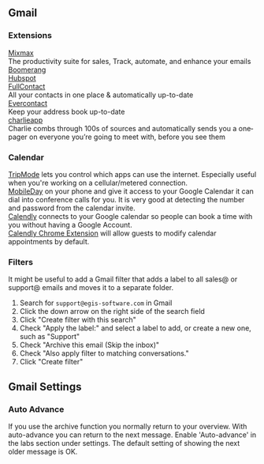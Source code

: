 ## Gmail

### Extensions


[Mixmax](https://mixmax.com/)  
The productivity suite for sales, Track, automate, and enhance your emails  
[Boomerang](http://www.boomeranggmail.com/)  
[Hubspot](https://chrome.google.com/webstore/detail/hubspot-sales/oiiaigjnkhngdbnoookogelabohpglmd?hl=en)  
[FullContact](fullcontact.com)  
All your contacts in one place & automatically up-to-date  
[Evercontact](http://www.evercontact.com/index.html)  
Keep your address book up-to-date  
[charlieapp](https://charlieapp.com/)  
Charlie combs through 100s of sources and automatically sends you a one‐pager on everyone you’re going to meet with, before you see them  



### Calendar

[TripMode](https://www.tripmode.ch/) lets you control which apps can use the internet. Especially useful when you're working on a cellular/metered connection.  
[MobileDay](https://mobileday.com/) on your phone and give it access to your Google Calendar it can dial into conference calls for you. It is very good at detecting the number and password from the calendar invite.  
[Calendly](https://calendly.com/) connects to your Google calendar so people can book a time with you without having a Google Account.  
[Calendly Chrome Extension](https://chrome.google.com/webstore/detail/google-calendar-guests-mo/hjhicmeghjagaicbkmhmbbnibhbkcfdb?hl=en)   will allow guests to modify calendar appointments by default.

### Filters

It might be useful to add a Gmail filter that adds a label to all sales@ or support@ emails and moves it to a separate folder.

1. Search for `support@egis-software.com` in Gmail
1. Click the down arrow on the right side of the search field
1. Click "Create filter with this search"
1. Check "Apply the label:" and select a label to add, or create a new one, such
   as "Support"
1. Check "Archive this email (Skip the inbox)"
1. Check "Also apply filter to matching conversations."
1. Click "Create filter"


## Gmail Settings
### Auto Advance

If you use the archive function you normally return to your overview.
With auto-advance you can return to the next message.
Enable 'Auto-advance' in the labs section under settings.
The default setting of showing the next older message is OK.

